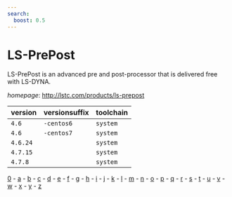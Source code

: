 ```yaml
---
search:
  boost: 0.5
---
```

# LS-PrePost

LS-PrePost is an advanced pre and post-processor that is delivered free with LS-DYNA.

*homepage*: <http://lstc.com/products/ls-prepost>

version | versionsuffix | toolchain
--------|---------------|----------
``4.6`` | ``-centos6`` | ``system``
``4.6`` | ``-centos7`` | ``system``
``4.6.24`` |  | ``system``
``4.7.15`` |  | ``system``
``4.7.8`` |  | ``system``

[0](../0/index.md) - [a](../a/index.md) - [b](../b/index.md) - [c](../c/index.md) - [d](../d/index.md) - [e](../e/index.md) - [f](../f/index.md) - [g](../g/index.md) - [h](../h/index.md) - [i](../i/index.md) - [j](../j/index.md) - [k](../k/index.md) - [l](../l/index.md) - [m](../m/index.md) - [n](../n/index.md) - [o](../o/index.md) - [p](../p/index.md) - [q](../q/index.md) - [r](../r/index.md) - [s](../s/index.md) - [t](../t/index.md) - [u](../u/index.md) - [v](../v/index.md) - [w](../w/index.md) - [x](../x/index.md) - [y](../y/index.md) - [z](../z/index.md)


